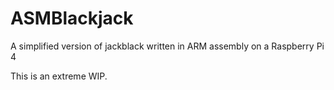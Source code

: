 # ASMBlackjack
A simplified version of jackblack written in ARM assembly on a Raspberry Pi 4

This is an extreme WIP.
